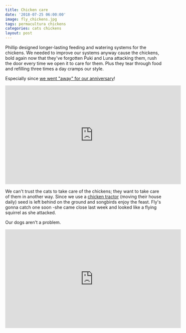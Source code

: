 ```yaml
---
title: Chicken care
date: '2018-07-25 06:00:00'
image: fly_chickens.jpg
tags: permacultura chickens
categories: cats chickens
layout: post
---
```


Phillip designed longer-lasting feeding and watering systems for the chickens. We needed to improve our systems anyway cause the chickens, bold again now that they've forgotten Puki and Luna attacking them, rush the door every time we open it to care for them.  Plus they tear through food and refilling three times a day cramps our style.

Especially since [we went "away" for our anniversary](https://reverdecer.annalisagross.com/2018/07/21/feliz-aniversario/)!

<iframe width="560" height="315" src="https://www.youtube.com/embed/34CqpmUNugY" frameborder="0" allow="autoplay; encrypted-media" allowfullscreen></iframe>

We can't trust the cats to take care of the chickens; they want to take care of them in another way. Since we use a [chicken tractor](https://reverdecer.annalisagross.com/2018/05/07/chicken-tractor/) (moving their house daily) seed is left behind on the ground and songbirds enjoy the feast. Fly's gonna catch one soon -she came close last week and looked like a flying squirrel as she attacked.

Our dogs aren't a problem.
<iframe width="560" height="315" src="https://www.youtube.com/embed/q70U9GH3kbg" frameborder="0" allow="autoplay; encrypted-media" allowfullscreen></iframe>
